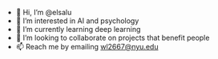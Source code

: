 - 👋 Hi, I’m @elsalu
- 👀 I’m interested in AI and psychology
- 🌱 I’m currently learning deep learning
- 💞️ I’m looking to collaborate on projects that benefit people
- 📫 Reach me by emailing wl2667@nyu.edu

<!---
wenjialu/wenjialu is a ✨ special ✨ repository because its `README.md` (this file) appears on your GitHub profile.
You can click the Preview link to take a look at your changes.
--->
